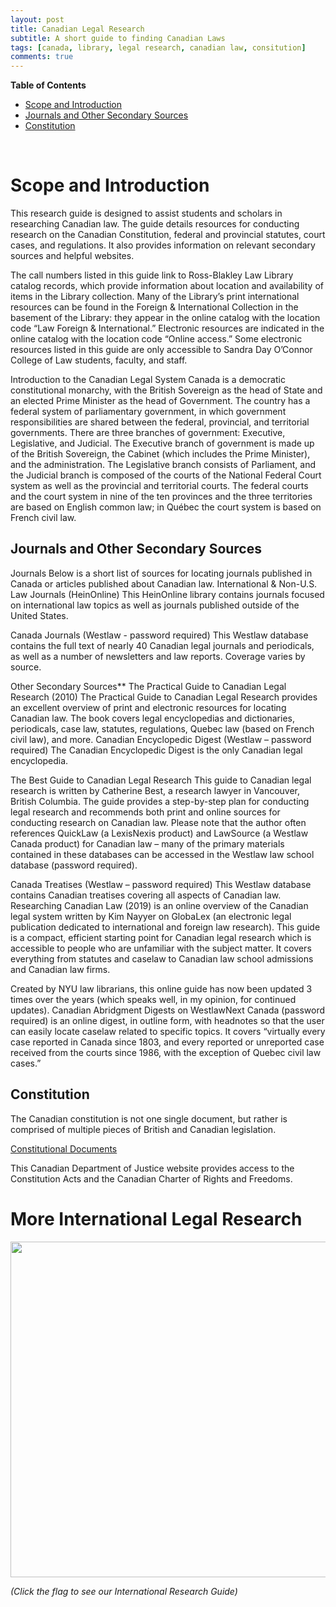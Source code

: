 ```yaml
---
layout: post
title: Canadian Legal Research
subtitle: A short guide to finding Canadian Laws
tags: [canada, library, legal research, canadian law, consitution]
comments: true
---
```


<div id="toc_container">
<p class="toc_title"><strong>Table of Contents</strong></p>
<ul class="toc_list">
<li><a href="#question_1">Scope and Introduction</a></li>
<li><a href="#question_2">Journals and Other Secondary Sources</a></li>
<li><a href="#question_3">Constitution</a></li>
</ul>
</div>
<p>&nbsp;</p>
<h1 id="question_1">Scope and Introduction</h1>
<p>
This research guide is designed to assist students and scholars in researching Canadian law. The guide details resources for conducting research on the Canadian Constitution, federal and provincial statutes, court cases, and regulations. It also provides information on relevant secondary sources and helpful websites.
 
The call numbers listed in this guide link to Ross-Blakley Law Library catalog records, which provide information about location and availability of items in the Library collection. Many of the Library’s print international resources can be found in the Foreign & International Collection in the basement of the Library: they appear in the online catalog with the location code “Law Foreign & International.” Electronic resources are indicated in the online catalog with the location code “Online access.” Some electronic resources listed in this guide are only accessible to Sandra Day O’Connor College of Law students, faculty, and staff.</p>
 
<p>Introduction to the Canadian Legal System
Canada is a democratic constitutional monarchy, with the British Sovereign as the head of State and an elected Prime Minister as the head of Government. The country has a federal system of parliamentary government, in which government responsibilities are shared between the federal, provincial, and territorial governments. There are three branches of government: Executive, Legislative, and Judicial. The Executive branch of government is made up of the British Sovereign, the Cabinet (which includes the Prime Minister), and the administration. The Legislative branch consists of Parliament, and the Judicial branch is composed of the courts of the National Federal Court system as well as the provincial and territorial courts. The federal courts and the court system in nine of the ten provinces and the three territories are based on English common law; in Québec the court system is based on French civil law.
</p>
<h2 id="question_2">Journals and Other Secondary Sources</h2>
<p>Journals
Below is a short list of sources for locating journals published in Canada or articles published about Canadian law. 
International & Non-U.S. Law Journals (HeinOnline) This HeinOnline library contains journals focused on international law topics as well as journals published outside of the United States.
 
Canada Journals (Westlaw - password required) This Westlaw database contains the full text of nearly 40 Canadian legal journals and periodicals, as well as a number of newsletters and law reports. Coverage varies by source. </p>

<p>Other Secondary Sources**
The Practical Guide to Canadian Legal Research (2010) The Practical Guide to Canadian Legal Research provides an excellent overview of print and electronic resources for locating Canadian law. The book covers legal encyclopedias and dictionaries, periodicals, case law, statutes, regulations, Quebec law (based on French civil law), and more. 
Canadian Encyclopedic Digest (Westlaw – password required) The Canadian Encyclopedic Digest is the only Canadian legal encyclopedia. </p>

<p>The Best Guide to Canadian Legal Research
This guide to Canadian legal research is written by Catherine Best, a research lawyer in Vancouver, British Columbia. The guide provides a step-by-step plan for conducting legal research and recommends both print and online sources for conducting research on Canadian law. Please note that the author often references QuickLaw (a LexisNexis product) and LawSource (a Westlaw Canada product) for Canadian law – many of the primary materials contained in these databases can be accessed in the Westlaw law school database (password required).</p>
 
<p>Canada Treatises (Westlaw – password required) This Westlaw database contains Canadian treatises covering all aspects of Canadian law.
Researching Canadian Law (2019) is an online overview of the Canadian legal system written by Kim Nayyer on GlobaLex (an electronic legal publication dedicated to international and foreign law research). This guide is a compact, efficient starting point for Canadian legal research which is accessible to people who are unfamiliar with the subject matter.  It covers everything from statutes and caselaw to Canadian law school admissions and Canadian law firms.</p>
 
<p>Created by NYU law librarians, this online guide has now been updated 3 times over the years (which speaks well, in my opinion, for continued updates).  
Canadian Abridgment Digests on WestlawNext Canada (password required) is an online digest, in outline form, with headnotes so that the user can easily locate caselaw related to specific topics.  It covers “virtually every case reported in Canada since 1803, and every reported or unreported case received from the courts since 1986, with the exception of Quebec civil law cases.”</p>


<h2 id="question_3">Constitution</h2>
<p>The Canadian constitution is not one single document, but rather is comprised of multiple pieces of British and Canadian legislation.
 
 <a href="https://laws-lois.justice.gc.ca/eng/Const/Const_index.html">Constitutional Documents</a>

This Canadian Department of Justice website provides access to the Constitution Acts and the Canadian Charter of Rights and Freedoms.
</p>

<h1 id="question_6">More International Legal Research</h1>

<p><a href="https://libguides.law.asu.edu/internationallaw"><img src="https://i.imgur.com/hMbcrs4.jpeg" width="750" height="537" /></a></p>

*(Click the flag to see our International Research Guide)*
